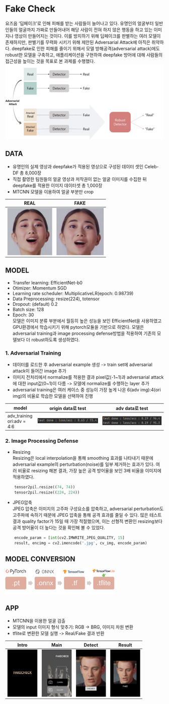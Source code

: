 # Fake Check
요즈음 ‘딥페이크’로 인해 피해를 받는 사람들이 늘어나고 있다. 유명인의 얼굴부터 일반인들의 얼굴까지 가짜로 만들어내어 해당 사람이 전혀 하지 않은 행동을 하고 있는 이미지나 영상이 만들어지는 것이다.
이를 방지하기 위해 딥페이크를 판별하는 여러 모델이 존재하지만, 판별기를 무력화 시키기 위해 제안된 Adversarial Attack에 아직은 취약하다.
deepfake로 인한 피해를 줄이기 위해서 모델 방해공격(adversarial attack)에도 robust한 모델을 구축하고, 애플리케이션을 구현하여 deepfake 방어에 대해 사람들의 접근성을 높이는 것을 목표로 본 과제를 수행했다.
<img height="240" src="./pic/main_pic.jpg"/><br>
## DATA
* 유명인의 실제 영상과 deepfake가 적용된 영상으로 구성된 데이터 셋인 Celeb-DF 총 8,000장
* 직접 촬영한 팀원들의 얼굴 영상과 저작권이 없는 얼굴 이미지를 수집한 뒤 deepfake를 적용한 이미지 데이터셋 총 1,000장
* MTCNN 모델을 이용하여 얼굴 부분만 crop

|REAL|FAKE|
|---|---|
|<img height="150" src="./pic/real.png"/>|<img height="150" src="./pic/fake.jpg"/>|
## MODEL
* Transfer learning: EfficientNet-b0
* Otimizer: Momentum SGD
* Learning rate scheduler: MultiplicativeLR(epoch: 0.98739)
* Data Preprocessing: resize(224), totensor
* Dropout: (default) 0.2
* Batch size: 128
* Epoch: 30<br>
모델은 이미지 분류 부분에서 월등히 높은 성능을 보인 EfficientNet을 사용하였고 GPU환경에서 학습시키기 위해 pytorch모듈을 기반으로 하였다.
모델은 adversarial training과 image processing defense방법을 적용하여 기존의 모델보다 더 robust하도록 생성하였다.


### 1. Adversarial Training
- 데이터를 로드한 후 adversarial example 생성 -> train set에 adversarial attack이 들어간 image 추가
- 이미지 전처리에서 normalize를 적용한 결과 pixel값(-1&#126;1)과 adversarial attack에 대한 input값(0&#126;1)이 다름 -> 모델에 normalize를 수행하는 layer 추가
- adversarial training은 여러 케이스 중 성능이 가장 높게 나온 6(adv img):4(ori img)의 비율로 학습한 모델을 선택하여 진행

|model|origin data로 test|adv data로 test|
|---|---|---|
|adv_training<br>ori:adv = 4:6|<img width="300" src="./pic/ori_test.png"/>|<img width="300" src="./pic/adv_test.png"/>|


### 2. Image Processing Defense
- Resizing<br>Resizing은 local interpolation을 통해 smoothing 효과를 나타내기 때문에 adversarial example의 perturbation(noise)를 일부 제거하는 효과가 있다. 여러 비율로 resizing 해본 결과, 가장 높은 공격 방어율을 보인 3배 비율을 이미지에 적용하였다.

```python
	tensor2pil.resize((74, 74))
	tensor2pil.resize((224, 224))
```

- JPEG압축<br>JPEG 압축은 이미지의 고주파 구성요소를 압축하고, adversarial perturbation도 고주파에 속하기 때문에 JPEG 압축을 통해 공격 효과를 줄일 수 있다. 많은 테스트 결과 quality factor가 15일 때 가장 적절했으며, 이는 선형적 변환인 resizing보다 공격 방어율이 더 높다는 것을 확인해 볼 수 있었다.

```python
    encode_param = [int(cv2.IMWRITE_JPEG_QUALITY, 15]
    result, encimg = cv2.imencode('.jpg', cv_img, encode_param)
```


## MODEL CONVERSION

<img width="350" src="./pic/model_conv.jpg">

## APP
- MTCNN을 이용한 얼굴 검출
- 모델의 input 이미지 형식 맞추기: RGB -> BRG, 이미지 차원 변환
- tflite로 변환한 모델 실행 -> Real/Fake 결과 반환

|Intro|Main|Detect|Result|
|---|---|---|---|
|<img height="150" src="./pic/app-intro.jpg"/>|<img height="150" src="./pic/app-main.jpg"/>|<img height="150" src="./pic/app-detect.jpg"/>|<img height="150" src="./pic/app-result.jpg"/>|

